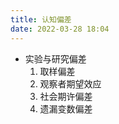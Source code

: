 ```yaml
---
title: 认知偏差
date: 2022-03-28 18:04
---
```


- 实验与研究偏差
  1. 取样偏差
  2. 观察者期望效应
  3. 社会期许偏差
  4. 遗漏变数偏差